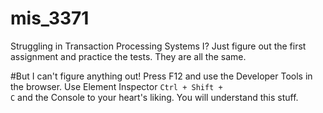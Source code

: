# mis_3371
Struggling in Transaction Processing Systems I? Just figure out the first assignment and practice the tests. They are all the same. 

#But I can't figure anything out!
Press F12 and use the Developer Tools in the browser. Use Element Inspector <code>Ctrl + Shift + C</code> and the Console to your heart's liking. You will understand this stuff. 
